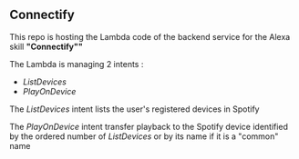 ## Connectify

This repo is hosting the Lambda code of the backend service for the Alexa skill **"Connectify""**

The Lambda is managing 2 intents :
- *ListDevices*
- *PlayOnDevice*

The *ListDevices* intent lists the user's registered devices in Spotify

The *PlayOnDevice* intent transfer playback to the Spotify device identified by the ordered number of *ListDevices* or by its name if it is a "common" name
